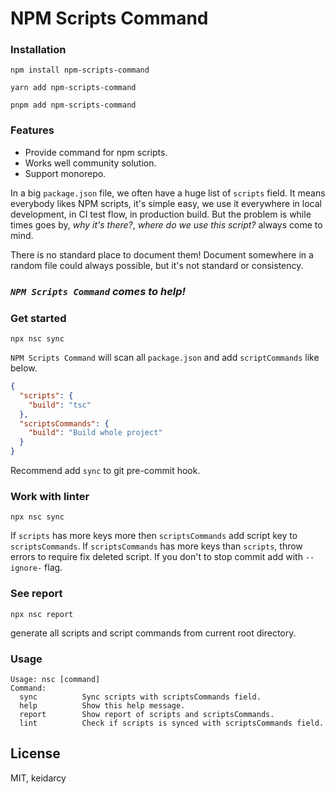 # NPM Scripts Command

### Installation

```
npm install npm-scripts-command

yarn add npm-scripts-command

pnpm add npm-scripts-command
```

### Features

- Provide command for npm scripts.
- Works well community solution.
- Support monorepo.

In a big `package.json` file, we often have a huge list of `scripts` field. It means everybody likes NPM scripts, it's simple easy, we use it everywhere in local development, in CI test flow, in production build. But the problem is while times goes by, _why it's there?_, _where do we use this script?_ always come to mind.

There is no standard place to document them!
Document somewhere in a random file could always possible, but it's not standard or consistency.

### *`NPM Scripts Command` comes to help!*

### Get started

```
npx nsc sync
```

`NPM Scripts Command` will scan all `package.json` and add `scriptCommands` like below.

```json
{
  "scripts": {
    "build": "tsc"
  },
  "scriptsCommands": {
    "build": "Build whole project"
  }
}
```
Recommend add `sync` to git pre-commit hook.

### Work with linter

```
npx nsc sync
```

If `scripts` has more keys more then `scriptsCommands` add script key to `scriptsCommands`.
If `scriptsCommands` has more keys than `scripts`, throw errors to require fix deleted script.
If you don't to stop commit add with `--ignore-` flag.

### See report

```
npx nsc report
```

generate all scripts and script commands from current root directory.


### Usage

```
Usage: nsc [command]
Command:
  sync          Sync scripts with scriptsCommands field.
  help          Show this help message.
  report        Show report of scripts and scriptsCommands.
  lint          Check if scripts is synced with scriptsCommands field.
```



## License

MIT, keidarcy
